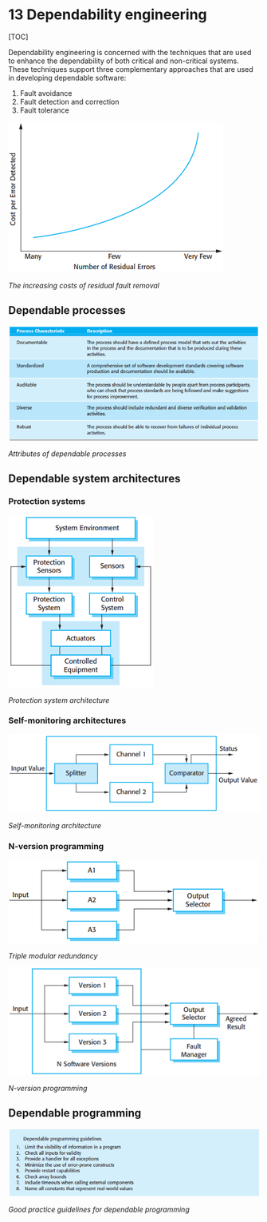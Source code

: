 # 13 Dependability engineering

[TOC]



Dependability engineering is concerned with the techniques that are used to enhance the dependability of both critical and non-critical systems. These techniques support three complementary approaches that are used in developing dependable software:

1. Fault avoidance
2. Fault detection and correction
3. Fault tolerance

![13_1](res/13_1.png)

*The increasing costs of residual fault removal*



## Dependable processes

![13_2](res/13_2.png)

*Attributes of dependable processes*



## Dependable system architectures

### Protection systems

![13_3](res/13_3.png)

*Protection system architecture*

### Self-monitoring architectures

![13_4](res/13_4.png)

*Self-monitoring architecture*

### N-version programming

![13_6](res/13_6.png)

*Triple modular redundancy*

![13_7](res/13_7.png)

*N-version programming*



## Dependable programming

![13_8](res/13_8.png)

*Good practice guidelines for dependable programming*
